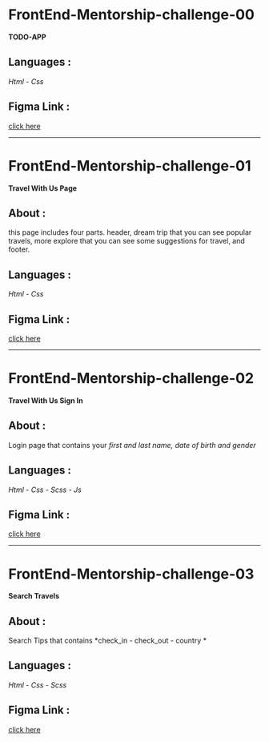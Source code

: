 # FrontEnd-Mentorship-challenge-00
**TODO-APP**

## Languages :
*Html - Css*

## Figma Link :
[click here](https://www.figma.com/file/CPTvix0MULUYZHEHVxls8B/TODO-APP?node-id=0%3A1)

---------------------------------------------------------------------------------------------------
# FrontEnd-Mentorship-challenge-01
**Travel With Us Page**

## About : 
this page includes four parts. header, dream trip that you can see popular travels, more explore that you can see some suggestions for travel, and footer.

## Languages : 
*Html - Css*

## Figma Link :
[click here](https://www.figma.com/file/xGrhf4dmJR56rEamj4n5ba/Travel-with-us-danial-salahi-front-end-mentorship?node-id=0%3A1)

---------------------------------------------------------------------------------------------------
# FrontEnd-Mentorship-challenge-02
**Travel With Us Sign In**

## About : 

Login page that contains your *first and last name, date of birth and gender*

## Languages : 
*Html - Css - Scss - Js*

## Figma Link :
[click here](https://www.figma.com/file/joKAUoC4CBi4Xltlxjduol/Front-end-mentorship-danial-salahi-02?node-id=0%3A1)

---------------------------------------------------------------------------------------------------
# FrontEnd-Mentorship-challenge-03
**Search Travels**

## About : 

Search Tips that contains *check_in - check_out - country *

## Languages : 
*Html - Css - Scss*

## Figma Link :
[click here](https://www.figma.com/file/xGrhf4dmJR56rEamj4n5ba/Travel-with-us-danial-salahi-front-end-mentorship?node-id=0%3A1)

